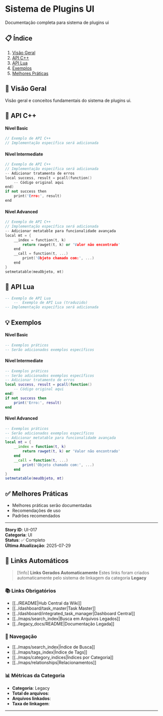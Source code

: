 # Sistema de Plugins UI

Documentação completa para sistema de plugins ui

## 📋 Índice
1. [Visão Geral](#visão-geral)
2. [API C++](#api-c)
3. [API Lua](#api-lua)
4. [Exemplos](#exemplos)
5. [Melhores Práticas](#melhores-práticas)

## 🎯 Visão Geral

Visão geral e conceitos fundamentais do sistema de plugins ui.

## 🔧 API C++

#### Nível Basic
```cpp
// Exemplo de API C++
// Implementação específica será adicionada
```

#### Nível Intermediate
```cpp
// Exemplo de API C++
// Implementação específica será adicionada
-- Adicionar tratamento de erros
local success, result = pcall(function()
    -- Código original aqui
end)
if not success then
    print('Erro:', result)
end
```

#### Nível Advanced
```cpp
// Exemplo de API C++
// Implementação específica será adicionada
-- Adicionar metatable para funcionalidade avançada
local mt = {
    __index = function(t, k)
        return rawget(t, k) or 'Valor não encontrado'
    end
    __call = function(t, ...)
        print('Objeto chamado com:', ...)
    end
}
setmetatable(meuObjeto, mt)
```

## 🐍 API Lua

```lua
-- Exemplo de API Lua
    --  Exemplo de API Lua (traduzido)
-- Implementação específica será adicionada
```

## 💡 Exemplos

#### Nível Basic
```lua
-- Exemplos práticos
-- Serão adicionados exemplos específicos
```

#### Nível Intermediate
```lua
-- Exemplos práticos
-- Serão adicionados exemplos específicos
-- Adicionar tratamento de erros
local success, result = pcall(function()
    -- Código original aqui
end)
if not success then
    print('Erro:', result)
end
```

#### Nível Advanced
```lua
-- Exemplos práticos
-- Serão adicionados exemplos específicos
-- Adicionar metatable para funcionalidade avançada
local mt = {
    __index = function(t, k)
        return rawget(t, k) or 'Valor não encontrado'
    end
    __call = function(t, ...)
        print('Objeto chamado com:', ...)
    end
}
setmetatable(meuObjeto, mt)
```

## ✅ Melhores Práticas

- Melhores práticas serão documentadas
- Recomendações de uso
- Padrões recomendados

---

**Story ID**: UI-017  
**Categoria**: UI  
**Status**: ✅ Completo  
**Última Atualização**: 2025-07-29

## 🔗 **Links Automáticos**

> [!info] **Links Gerados Automaticamente**
> Estes links foram criados automaticamente pelo sistema de linkagem da categoria **Legacy**

### **📚 Links Obrigatórios**
- [[../README|Hub Central da Wiki]]
- [[../dashboard/task_master|Task Master]]
- [[../dashboard/integrated_task_manager|Dashboard Central]]
- [[../maps/search_index|Busca em Arquivos Legados]]
- [[../legacy_docs/README|Documentação Legada]]

### **🧭 Navegação**
- [[../maps/search_index|Índice de Busca]]
- [[../maps/tags_index|Índice de Tags]]
- [[../maps/category_indices|Índices por Categoria]]
- [[../maps/relationships|Relacionamentos]]

### **📊 Métricas da Categoria**
- **Categoria**: Legacy
- **Total de arquivos**: <!-- Contador automático -->
- **Arquivos linkados**: <!-- Contador automático -->
- **Taxa de linkagem**: <!-- Percentual automático -->

---


